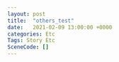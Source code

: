 ```yaml
---
layout: post
title:  "others_test"
date:   2021-02-09 13:00:00 +0000
categories: Etc
Tags: Story Etc
SceneCode: []
---
```

